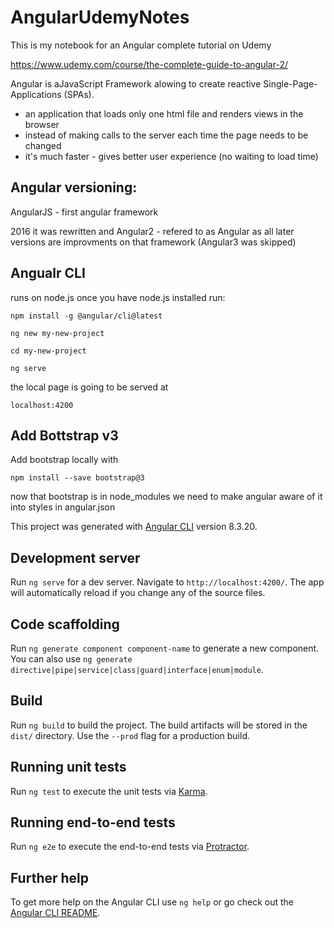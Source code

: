 # AngularUdemyNotes

This is my notebook for an Angular complete tutorial on Udemy

https://www.udemy.com/course/the-complete-guide-to-angular-2/

Angular is aJavaScript Framework alowing to create reactive Single-Page-Applications (SPAs).
* an application that loads only one html file and renders views in the browser
* instead of making calls to the server each time the page needs to be changed
* it's much faster - gives better user experience (no waiting to load time)

## Angular versioning:
AngularJS - first angular framework

2016 it was rewritten and
Angular2 - refered to as Angular as all later versions are improvments on that framework (Angular3 was skipped)

## Angualr CLI

runs on node.js
once you have node.js installed run:

```
npm install -g @angular/cli@latest

ng new my-new-project

cd my-new-project

ng serve
```

the local page is going to be served at

```
localhost:4200
```

## Add Bottstrap v3
Add bootstrap locally with

```
npm install --save bootstrap@3
```
now that bootstrap is in node_modules we need to make angular aware of it into
styles in angular.json


This project was generated with [Angular CLI](https://github.com/angular/angular-cli) version 8.3.20.

## Development server

Run `ng serve` for a dev server. Navigate to `http://localhost:4200/`. The app will automatically reload if you change any of the source files.

## Code scaffolding

Run `ng generate component component-name` to generate a new component. You can also use `ng generate directive|pipe|service|class|guard|interface|enum|module`.

## Build

Run `ng build` to build the project. The build artifacts will be stored in the `dist/` directory. Use the `--prod` flag for a production build.

## Running unit tests

Run `ng test` to execute the unit tests via [Karma](https://karma-runner.github.io).

## Running end-to-end tests

Run `ng e2e` to execute the end-to-end tests via [Protractor](http://www.protractortest.org/).

## Further help

To get more help on the Angular CLI use `ng help` or go check out the [Angular CLI README](https://github.com/angular/angular-cli/blob/master/README.md).
